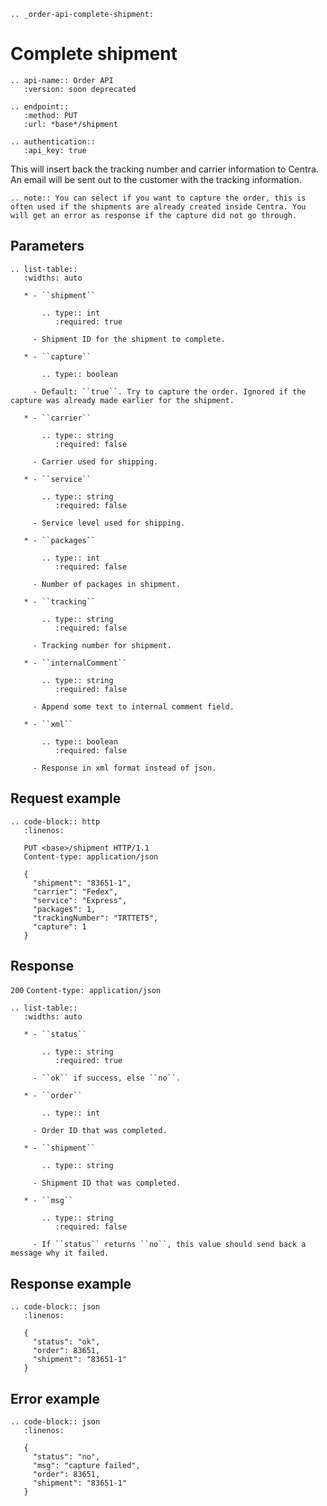 ```eval_rst
.. _order-api-complete-shipment:
```

# Complete shipment

```eval_rst
.. api-name:: Order API
   :version: soon deprecated

.. endpoint::
   :method: PUT
   :url: *base*/shipment

.. authentication::
   :api_key: true
```

This will insert back the tracking number and carrier information to Centra. An email will be sent out to the customer with the tracking information.

```eval_rst
.. note:: You can select if you want to capture the order, this is often used if the shipments are already created inside Centra. You will get an error as response if the capture did not go through.
```

## Parameters

```eval_rst
.. list-table::
   :widths: auto

   * - ``shipment``

       .. type:: int
          :required: true

     - Shipment ID for the shipment to complete.

   * - ``capture``

       .. type:: boolean

     - Default: ``true``. Try to capture the order. Ignored if the capture was already made earlier for the shipment.

   * - ``carrier``

       .. type:: string
          :required: false

     - Carrier used for shipping.

   * - ``service``

       .. type:: string
          :required: false

     - Service level used for shipping.

   * - ``packages``

       .. type:: int
          :required: false

     - Number of packages in shipment.

   * - ``tracking``

       .. type:: string
          :required: false

     - Tracking number for shipment.

   * - ``internalComment``

       .. type:: string
          :required: false

     - Append some text to internal comment field.

   * - ``xml``

       .. type:: boolean
          :required: false

     - Response in xml format instead of json.
```

## Request example

```eval_rst
.. code-block:: http
   :linenos:

   PUT <base>/shipment HTTP/1.1
   Content-type: application/json

   {
     "shipment": "83651-1",
     "carrier": "Fedex",
     "service": "Express",
     "packages": 1,
     "trackingNumber": "TRTTET5",
     "capture": 1
   }
```

## Response

`200` `Content-type: application/json`

```eval_rst
.. list-table::
   :widths: auto

   * - ``status``

       .. type:: string
          :required: true

     - ``ok`` if success, else ``no``.

   * - ``order``

       .. type:: int

     - Order ID that was completed.

   * - ``shipment``

       .. type:: string

     - Shipment ID that was completed.

   * - ``msg``

       .. type:: string
          :required: false

     - If ``status`` returns ``no``, this value should send back a message why it failed.
```

## Response example

```eval_rst
.. code-block:: json
   :linenos:

   {
     "status": "ok",
     "order": 83651,
     "shipment": "83651-1"
   }
```

## Error example

```eval_rst
.. code-block:: json
   :linenos:

   {
     "status": "no",
     "msg": "capture failed",
     "order": 83651,
     "shipment": "83651-1"
   }
```
